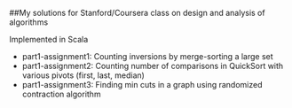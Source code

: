 ##My solutions for Stanford/Coursera class on design and analysis of algorithms

Implemented in Scala

* part1-assignment1: Counting inversions by merge-sorting a large set
* part1-assignment2: Counting number of comparisons in QuickSort with various pivots (first, last, median)
* part1-assignment3: Finding min cuts in a graph using randomized contraction algorithm